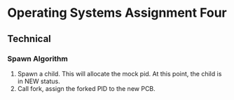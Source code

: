 # Operating Systems Assignment Four

## Technical

### Spawn Algorithm
1. Spawn a child. This will allocate the mock pid. At this point,
the child is in NEW status.
2. Call fork, assign the forked PID to the new PCB.
